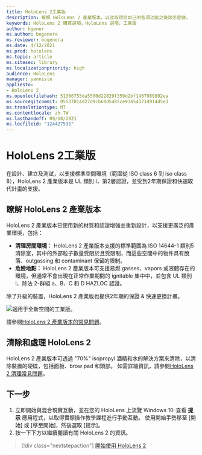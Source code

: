 ```yaml
---
title: HoloLens 2工業版
description: 瞭解 HoloLens 2 產業版本，以及取得您自己的各項功能之後該怎麼做。
keywords: HoloLens 2 購買選項，HoloLens 選項，工業版
author: bgener
ms.author: bogenera
ms.reviewer: bogenera
ms.date: 4/12/2021
ms.prod: hololens
ms.topic: article
ms.sitesec: library
ms.localizationpriority: high
audience: HoloLens
manager: yannisle
appliesto:
- HoloLens 2
ms.openlocfilehash: 51306755da5500d22829f359d2bf1467980892ea
ms.sourcegitcommit: 05537014d27d9cb60d5485ce93654371d914d5e3
ms.translationtype: MT
ms.contentlocale: zh-TW
ms.lasthandoff: 09/10/2021
ms.locfileid: "124427531"
---
```

# <a name="hololens-2-industrial-edition"></a>HoloLens 2工業版

在設計、建立及測試，以支援標準空間環境（範圍從 ISO class 6 到 iso class 8），HoloLens 2 產業版本是 UL 類別 I，第2層認證，並受到2年期保證和快速取代計畫的支援。

## <a name="learn-about-hololens-2-industrial-edition"></a>瞭解 HoloLens 2 產業版本

HoloLens 2 產業版本已使用新的材質和認證增強並重新設計，以支援更廣泛的產業環境，包括：

- **清理房間環境：** HoloLens 2 產業版本支援的標準範圍為 ISO 14644-1 類別5清除室，其中的外部粒子數量受限於且受限制，而這些空間中的物件具有脫落、outgassing 和 contaminant 保留的限制。
- **危險地點：** HoloLens 2 產業版本可支援易燃 gasses、vapors 或液體存在的環境，但通常不會出現在正常作業期間的 ignitable 集中中，並包含 UL 類別 I、除法 2-群組 a、B、C 和 D HAZLOC 認證。

除了升級的裝置，HoloLens 2 產業版也提供2年期的保證 & 快速更換計畫。

![適用于全新空間的工業版。](./images/ie-small-pic.png)

請參閱[HoloLens 2 產業版本的常見問題](hololens2-industrial-edition-faq.md)。

## <a name="cleaning-and-handling-hololens-2"></a>清除和處理 HoloLens 2

HoloLens 2 產業版本可透過 "70%" isopropyl 酒精和水的解決方案來清除，以清除裝置的硬碟，包括面板、brow pad 和頭部。 如需詳細資訊，請參閱[HoloLens 2 清理常見問題](/hololens/hololens2-maintenance)。

## <a name="next-steps"></a>下一步

1. 立即開始與混合現實互動，並在您的 HoloLens 上流覽 Windows 10-查看 **提示** 應用程式，以取得實際操作教學課程進行手動互動。 使用開始手勢移至 [開始] 或 [移至開始]，然後選取 [提示]。
1. 按一下下方以繼續閱讀有關 HoloLens 2 的資訊。

> [!div class="nextstepaction"]
> [開始使用 HoloLens 2](hololens2-basic-usage.md)